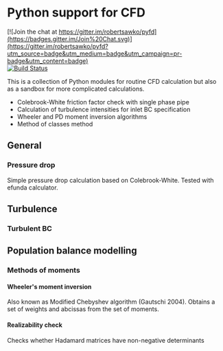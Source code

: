 # Python support for CFD

[![Join the chat at https://gitter.im/robertsawko/pyfd](https://badges.gitter.im/Join%20Chat.svg)](https://gitter.im/robertsawko/pyfd?utm_source=badge&utm_medium=badge&utm_campaign=pr-badge&utm_content=badge)  
[![Build Status](https://travis-ci.org/robertsawko/pyfd.svg?branch=master)](https://travis-ci.org/robertsawko/pyfd)

This is a collection of Python modules for routine CFD calculation but also as
a sandbox for more complicated calculations.
 * Colebrook-White friction factor check with single phase pipe
 * Calculation of turbulence intensities for inlet BC specification
 * Wheeler and PD moment inversion algorithms
 * Method of classes method

## General

### Pressure drop

Simple pressure drop calculation based on Colebrook-White. Tested with efunda
calculator.

## Turbulence

### Turbulent BC

## Population balance modelling
### Methods of moments
#### Wheeler's moment inversion

Also known as Modified Chebyshev algorithm (Gautschi 2004). Obtains a set of
weights and abcissas from the set of moments.

#### Realizability check
Checks whether Hadamard matrices have non-negative determinants


